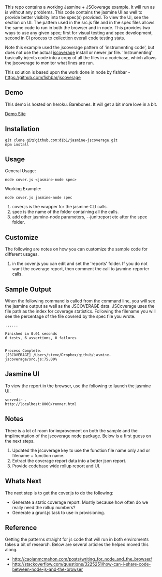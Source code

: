 This repo contains a working Jasmine + JSCoverage example. It will run as is without any problems. This code contains the jasmine UI as well to provide better visiblity into the spec(s) provided. To view the UI, see the section on UI. The pattern used in the src.js file and in the spec files allows the same code to run in both the browser and in node. This provides two ways to use any given spec; first for visual testing and spec development, second in CI process to collection overall code testing stats.

Note this example used the jscoverage pattern of 'instrumenting code', but does not use the actual [jscoverage](http://siliconforks.com/jscoverage/) install or newer jar file. 'Instrumenting' basically injects code into a copy of all the files in a codebase, which allows the jscoverage to monitor what lines are run. 

This solution is based upon the work done in node by fishbar - https://github.com/fishbar/jscoverage

## Demo
This demo is hosted on heroku. Barebones. It will get a bit more love in a bit.

[Demo Site](http://jasmine-jscoverage.herokuapp.com)

## Installation

    git clone git@github.com:d1b1/jasmine-jscoverage.git
    npm install

## Usage
General Usage:

    node cover.js <jasmine-node spec>

Working Example:

    node cover.js jasmine-node spec 

1. cover.js is the wrapper for the jasmine CLI calls.
2. spec is the name of the folder containing all the calls.
2. add other jasmine-node parameters, --junitreport etc after the spec folder.

## Customize
The following are notes on how you can customize the sample code for different usages.

1. in the cover.js you can edit and set the 'reports' folder. If you do not want the coverage report, then comment the call to jasmine-reporter calls.

## Sample Output
When the following command is called from the command line, you will see the jasmine output as well as the JSCOVERAGE data. JSCoverage uses the file path as the index for coverage statistics. Following the filename you will see the percentage of the file covered by the spec file you wrote. 

    ......

    Finished in 0.01 seconds
    6 tests, 6 assertions, 0 failures


    Process Complete.
    [JSCOVERAGE] /Users/steve/Dropbox/github/jasmine-jscoverage/src.js:75.00%

## Jasmine UI
To view the report in the browser, use the following to launch the jasmine UI.

    servedir .
    http://localhost:8000/runner.html

## Notes
There is a lot of room for improvement on both the sample and the implimentation of the jscoverage node package. Below is a first guess on the next steps.

1. Updated the jscoverage key to use the function file name only and or filename + function name. 
1. Extract the coverage report data into a better json report.
1. Provide codebase wide rollup report and UI.

## Whats Next
The next step is to get the cover.js to do the following:

* Generate a static coverage report. Mostly because how often do we really need the rollup numbers?
* Generate a grunt.js task to use in provisioning.

## Reference
Getting the patterns straight for js code that will run in both enviroments takes a bit of research. Below are several articles the helped moved this along.

* http://caolanmcmahon.com/posts/writing_for_node_and_the_browser/
* http://stackoverflow.com/questions/3225251/how-can-i-share-code-between-node-js-and-the-browser